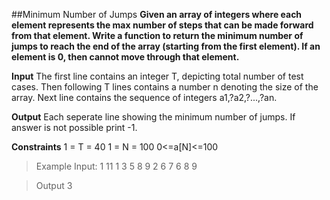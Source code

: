 ##Minimum Number of Jumps
**Given an array of integers where each element represents the max number of steps that can be made forward from that element. 
Write a function to return the minimum number of jumps to reach the end of the array (starting from the first element). 
If an element is 0, then cannot move through that element.**

**Input** 
The first line contains an integer T, depicting total number of test cases. 
Then following T lines contains a number n denoting the size of the array. Next line contains the sequence of integers a1,?a2,?...,?an.

**Output**
Each seperate line showing the minimum number of jumps. If answer is not possible print -1.

**Constraints**
1 = T = 40
1 = N = 100
0<=a[N]<=100

>Example
>Input:
>1
>11
>1 3 5 8 9 2 6 7 6 8 9

>Output
>3    